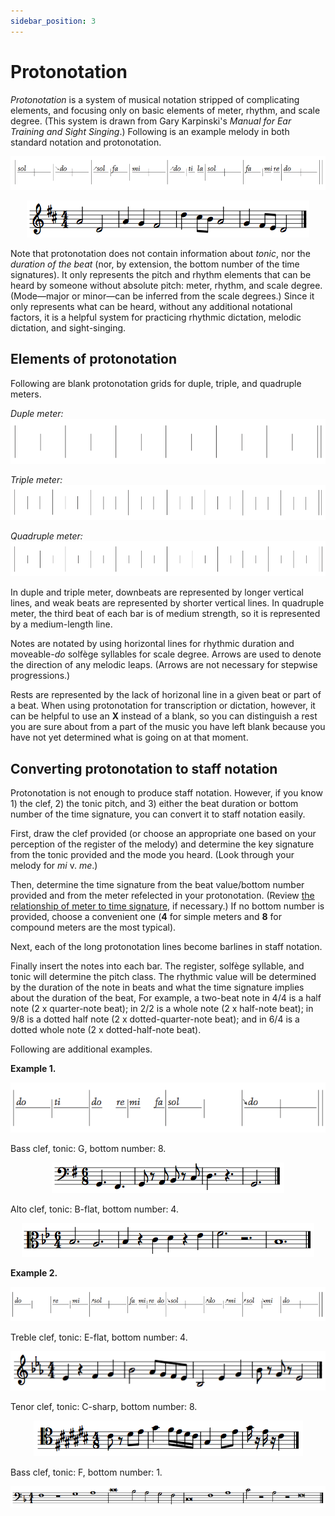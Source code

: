 ```yaml
---
sidebar_position: 3
---
```


# Protonotation

_Protonotation_ is a system of musical notation stripped of complicating elements, and focusing only on basic elements of meter, rhythm, and scale degree. (This system is drawn from Gary Karpinski's _Manual for Ear Training and Sight Singing_.) Following is an example melody in both standard notation and protonotation.

![image](/Graphics/protonotation/demoMel.png)

<p align="center">
  <img src="/Graphics/protonotation/demoMelStaff.png" />
</p>

Note that protonotation does not contain information about _tonic_, nor the _duration of the beat_ (nor, by extension, the bottom number of the time signatures). It only represents the pitch and rhythm elements that can be heard by someone without absolute pitch: meter, rhythm, and scale degree. (Mode—major or minor—can be inferred from the scale degrees.) Since it only represents what can be heard, without any additional notational factors, it is a helpful system for practicing rhythmic dictation, melodic dictation, and sight-singing.

## Elements of protonotation

Following are blank protonotation grids for duple, triple, and quadruple meters.

_Duple meter:_  
![Duple meter.](/Graphics/protonotation/duple.png)

_Triple meter:_  
![Triple meter.](/Graphics/protonotation/triple.png)

_Quadruple meter:_  
![Quadruple meter.](/Graphics/protonotation/quadruple.png)

In duple and triple meter, downbeats are represented by longer vertical lines, and weak beats are represented by shorter vertical lines. In quadruple meter, the third beat of each bar is of medium strength, so it is represented by a medium-length line.

Notes are notated by using horizontal lines for rhythmic duration and moveable-_do_ solfège syllables for scale degree. Arrows are used to denote the direction of any melodic leaps. (Arrows are not necessary for stepwise progressions.)

Rests are represented by the lack of horizonal line in a given beat or part of a beat. When using protonotation for transcription or dictation, however, it can be helpful to use an **X** instead of a blank, so you can distinguish a rest you are sure about from a part of the music you have left blank because you have not yet determined what is going on at that moment.

## Converting protonotation to staff notation

Protonotation is not enough to produce staff notation. However, if you know 1) the clef, 2) the tonic pitch, and 3) either the beat duration or bottom number of the time signature, you can convert it to staff notation easily.

First, draw the clef provided (or choose an appropriate one based on your perception of the register of the melody) and determine the key signature from the tonic provided and the mode you heard. (Look through your melody for _mi_ v. _me_.)

Then, determine the time signature from the beat value/bottom number provided and from the meter refelected in your protonotation. (Review [the relationship of meter to time signature](meter), if necessary.) If no bottom number is provided, choose a convenient one (**4** for simple meters and **8** for compound meters are the most typical).

Next, each of the long protonotation lines become barlines in staff notation.

Finally insert the notes into each bar. The register, solfège syllable, and tonic will determine the pitch class. The rhythmic value will be determined by the duration of the note in beats and what the time signature implies about the duration of the beat, For example, a two-beat note in 4/4 is a half note (2 x quarter-note beat); in 2/2 is a whole note (2 x half-note beat); in 9/8 is a dotted half note (2 x dotted-quarter-note beat); and in 6/4 is a dotted whole note (2 x dotted-half-note beat).

Following are additional examples.

**Example 1.**

<p align="center">
  <img src="/Graphics/protonotation/dupleMel.png" />
</p>

Bass clef, tonic: G, bottom number: 8.

<p align="center">
  <img src="/Graphics/protonotation/duple-G.png" />
</p>

Alto clef, tonic: B-flat, bottom number: 4.

<p align="center">
  <img src="/Graphics/protonotation/duple-Bb.png" />
</p>

**Example 2.**

<p align="center">
<img src="/Graphics/protonotation/quadrupleMel.png" />
</p>

Treble clef, tonic: E-flat, bottom number: 4.

<p align="center">
<img src="/Graphics/protonotation/quadruple-Es.png" />
</p>

Tenor clef, tonic: C-sharp, bottom number: 8.

<p align="center">
<img src="/Graphics/protonotation/quadruple-Cis.png" />
</p>

Bass clef, tonic: F, bottom number: 1.

<p align="center">
<img src="/Graphics/protonotation/quadruple-F.png" />
</p>
